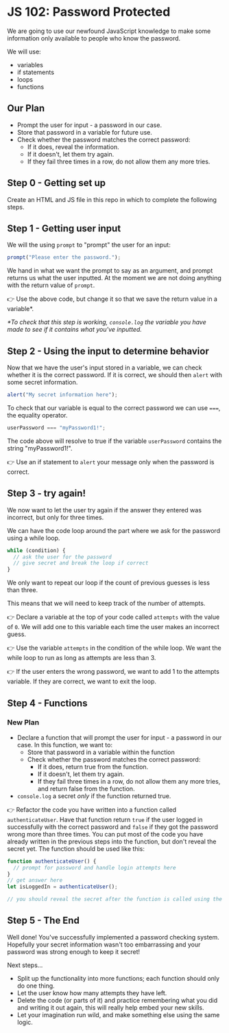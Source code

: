 # JS 102: Password Protected

We are going to use our newfound JavaScript knowledge to make some information only available to people who know the password.

We will use:

- variables
- if statements
- loops
- functions

## Our Plan

- Prompt the user for input - a password in our case.
- Store that password in a variable for future use.
- Check whether the password matches the correct password:
  - If it does, reveal the information.
  - If it doesn't, let them try again.
  - If they fail three times in a row, do not allow them any more tries.

## Step 0 - Getting set up

Create an HTML and JS file in this repo in which to complete the following steps.

## Step 1 - Getting user input

We will the using `prompt` to "prompt" the user for an input:

```js
prompt("Please enter the password.");
```

We hand in what we want the prompt to say as an argument, and prompt returns us what the user inputted. At the moment we are not doing anything with the return value of `prompt`.

👉 Use the above code, but change it so that we save the return value in a variable\*.

_\*To check that this step is working, `console.log` the variable you have made to see if it contains what you've inputted._

## Step 2 - Using the input to determine behavior

Now that we have the user's input stored in a variable, we can check whether it is the correct password. If it is correct, we should then `alert` with some secret information.

```js
alert("My secret information here");
```

To check that our variable is equal to the correct password we can use `===`, the equality operator.

```js
userPassword === "myPassword1!";
```

The code above will resolve to true if the variable `userPassword` contains the string "myPassword1!".

👉 Use an if statement to `alert` your message only when the password is correct.

## Step 3 - try again!

We now want to let the user try again if the answer they entered was incorrect, but only for three times.

We can have the code loop around the part where we ask for the password using a while loop.

```js
while (condition) {
  // ask the user for the password
  // give secret and break the loop if correct
}
```

We only want to repeat our loop if the count of previous guesses is less than three.

This means that we will need to keep track of the number of attempts.

👉 Declare a variable at the top of your code called `attempts` with the value of `0`. We will add one to this variable each time the user makes an incorrect guess.

👉 Use the variable `attempts` in the condition of the while loop. We want the while loop to run as long as attempts are less than 3.

👉 If the user enters the wrong password, we want to add 1 to the attempts variable. If they are correct, we want to exit the loop.

## Step 4 - Functions

### New Plan

- Declare a function that will prompt the user for input - a password in our case. In this function, we want to:
  - Store that password in a variable within the function
  - Check whether the password matches the correct password:
    - If it does, return true from the function.
    - If it doesn't, let them try again.
    - If they fail three times in a row, do not allow them any more tries, and return false from the function.
- `console.log` a secret _only_ if the function returned true.

👉 Refactor the code you have written into a function called `authenticateUser`. Have that function return `true` if the user logged in successfully with the correct password and `false` if they got the password wrong more than three times. You can put most of the code you have already written in the previous steps into the function, but don't reveal the secret yet. The function should be used like this:

```js
function authenticateUser() {
  // prompt for password and handle login attempts here
}
// get answer here
let isLoggedIn = authenticateUser();

// you should reveal the secret after the function is called using the boolean isLoggedIn
```

## Step 5 - The End

Well done! You've successfully implemented a password checking system. Hopefully your secret information wasn't too embarrassing and your password was strong enough to keep it secret!

Next steps...

- Split up the functionality into more functions; each function should only do one thing.
- Let the user know how many attempts they have left.
- Delete the code (or parts of it) and practice remembering what you did and writing it out again, this will really help embed your new skills.
- Let your imagination run wild, and make something else using the same logic.

